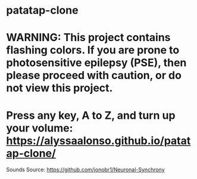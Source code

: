 # patatap-clone
# WARNING: This project contains flashing colors. If you are prone to photosensitive epilepsy (PSE), then please proceed with caution, or do not view this project.

# Press any key, A to Z, and turn up your volume: https://alyssaalonso.github.io/patatap-clone/

Sounds Source: https://github.com/jonobr1/Neuronal-Synchrony

